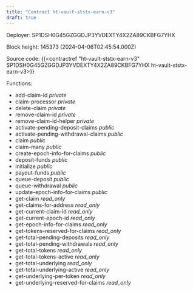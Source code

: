 ```yaml
---
title: "Contract ht-vault-ststx-earn-v3"
draft: true
---
```

Deployer: SP1DSH0G45GZGGDJP3YVDEXTY4X2ZA89CKBFG7YHX


 



Block height: 145373 (2024-04-06T02:45:54.000Z)

Source code: {{<contractref "ht-vault-ststx-earn-v3" SP1DSH0G45GZGGDJP3YVDEXTY4X2ZA89CKBFG7YHX ht-vault-ststx-earn-v3>}}

Functions:

* add-claim-id _private_
* claim-processor _private_
* delete-claim _private_
* remove-claim-id _private_
* remove-claim-id-helper _private_
* activate-pending-deposit-claims _public_
* activate-pending-withdrawal-claims _public_
* claim _public_
* claim-many _public_
* create-epoch-info-for-claims _public_
* deposit-funds _public_
* initialize _public_
* payout-funds _public_
* queue-deposit _public_
* queue-withdrawal _public_
* update-epoch-info-for-claims _public_
* get-claim _read_only_
* get-claims-for-address _read_only_
* get-current-claim-id _read_only_
* get-current-epoch-id _read_only_
* get-epoch-info-for-claims _read_only_
* get-tokens-reserved-for-claims _read_only_
* get-total-pending-deposits _read_only_
* get-total-pending-withdrawals _read_only_
* get-total-tokens _read_only_
* get-total-tokens-active _read_only_
* get-total-underlying _read_only_
* get-total-underlying-active _read_only_
* get-underlying-per-token _read_only_
* get-underlying-reserved-for-claims _read_only_
